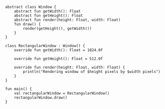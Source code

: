 <pre>
<code>
<span class="keyword">abstract class</span> Window {
    <span class="keyword">abstract fun</span> getWidth(): <span class="types">Float</span>
    <span class="keyword">abstract fun</span> getHeight(): <span class="types">Float</span>
    <span class="keyword">abstract fun</span> render(height: <span class="types">Float</span>, width: <span class="types">Float</span>)
    <span class="keyword">fun</span> draw() {
        render(getHeight(), getWidth())
    }
}

<span class="keyword">class</span> RectangularWindow : Window() {
    <span class="keyword">override fun</span> getWidth(): <span class="types">Float</span> = <span class="literals">1024.0f</span>

    <span class="keyword">override fun</span> getHeight(): <span class="types">Float</span> = <span class="literals">512.0f</span>

    <span class="keyword">override fun</span> render(height: <span class="types">Float</span>, width: <span class="types">Float)</span> {
        <span class="stdlib">println</span>(<span class="string">"Rendering window of $height pixels by $width pixels"</span>)
    }
}

<span class="keyword">fun</span> main() {
    <span class="keyword">val</span> rectangularWindow = RectangularWindow()
    rectangularWindow.draw()
}
</code>
</pre>
